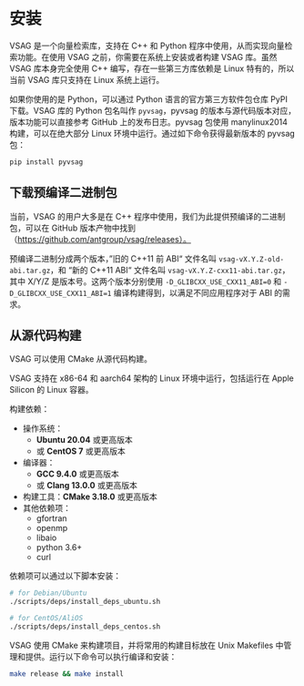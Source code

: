 # 安装

VSAG 是一个向量检索库，支持在 C++ 和 Python 程序中使用，从而实现向量检索功能。在使用 VSAG 之前，你需要在系统上安装或者构建 VSAG 库。虽然 VSAG 库本身完全使用 C++ 编写，存在一些第三方库依赖是 Linux 特有的，所以当前 VSAG 库只支持在 Linux 系统上运行。

如果你使用的是 Python，可以通过 Python 语言的官方第三方软件包仓库 PyPI 下载。VSAG 库的 Python 包名叫作 `pyvsag`，pyvsag 的版本与源代码版本对应，版本功能可以直接参考 GitHub 上的发布日志。pyvsag 包使用 manylinux2014 构建，可以在绝大部分 Linux 环境中运行。通过如下命令获得最新版本的 pyvsag 包：

```bash
pip install pyvsag
```

## 下载预编译二进制包

当前，VSAG 的用户大多是在 C++ 程序中使用，我们为此提供预编译的二进制包，可以在 GitHub 版本产物中找到（https://github.com/antgroup/vsag/releases）。

预编译二进制分成两个版本，”旧的 C++11 前 ABI“ 文件名叫 `vsag-vX.Y.Z-old-abi.tar.gz`，和 “新的 C++11 ABI“ 文件名叫 `vsag-vX.Y.Z-cxx11-abi.tar.gz`，其中 X/Y/Z 是版本号。这两个版本分别使用 `-D_GLIBCXX_USE_CXX11_ABI=0` 和 `-D_GLIBCXX_USE_CXX11_ABI=1` 编译构建得到，以满足不同应用程序对于 ABI 的需求。

## 从源代码构建

VSAG 可以使用 CMake 从源代码构建。

VSAG 支持在 x86-64 和 aarch64 架构的 Linux 环境中运行，包括运行在 Apple Silicon 的 Linux 容器。

构建依赖：
- 操作系统：
  - **Ubuntu 20.04** 或更高版本
  - 或 **CentOS 7** 或更高版本
- 编译器：
  - **GCC 9.4.0** 或更高版本
  - 或 **Clang 13.0.0** 或更高版本
- 构建工具：**CMake 3.18.0** 或更高版本
- 其他依赖项：
  - gfortran
  - openmp
  - libaio
  - python 3.6+
  - curl

依赖项可以通过以下脚本安装：

```bash
# for Debian/Ubuntu
./scripts/deps/install_deps_ubuntu.sh

# for CentOS/AliOS
./scripts/deps/install_deps_centos.sh
```

VSAG 使用 CMake 来构建项目，并将常用的构建目标放在 Unix Makefiles 中管理和提供。运行以下命令可以执行编译和安装：

```bash
make release && make install
```
